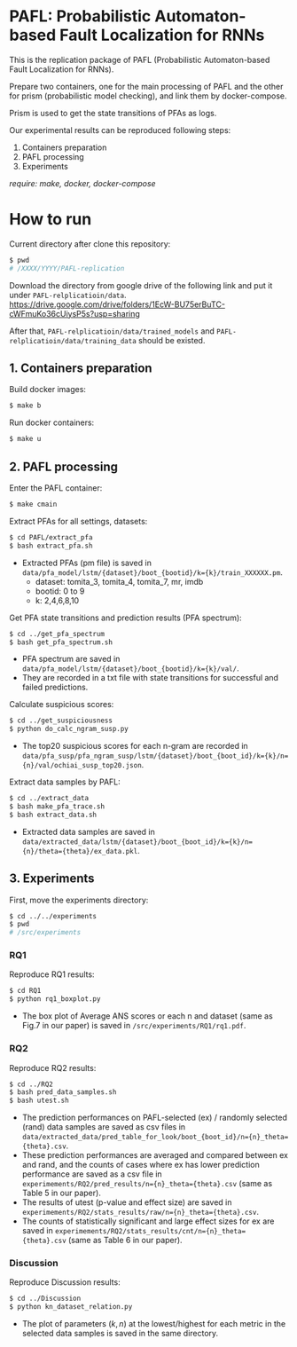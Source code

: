 PAFL: Probabilistic Automaton-based Fault Localization for RNNs
====
This is the replication package of PAFL (Probabilistic Automaton-based Fault Localization for RNNs).

Prepare two containers, one for the main processing of PAFL and the other for prism (probabilistic model checking), and link them by docker-compose.

Prism is used to get the state transitions of PFAs as logs.

Our experimental results can be reproduced following steps:
1. Containers preparation
2. PAFL processing
3. Experiments

*require: make, docker, docker-compose*

# How to run
Current directory after clone this repository:
```bash
$ pwd
# /XXXX/YYYY/PAFL-replication
```

Download the directory from google drive of the following link and put it under `PAFL-relplicatioin/data`. \
https://drive.google.com/drive/folders/1EcW-BU75erBuTC-cWFmuKo36cUiysP5s?usp=sharing

After that, `PAFL-relplicatioin/data/trained_models` and `PAFL-relplicatioin/data/training_data` should be existed.

## 1. Containers preparation
Build docker images:
```bash
$ make b
```

Run docker containers:
```bash
$ make u
```

## 2. PAFL processing
Enter the PAFL container:
```bash
$ make cmain
```

Extract PFAs for all settings, datasets:
```bash
$ cd PAFL/extract_pfa
$ bash extract_pfa.sh  
```
- Extracted PFAs (pm file) is saved in `data/pfa_model/lstm/{dataset}/boot_{bootid}/k={k}/train_XXXXXX.pm`.
  - dataset: tomita_3, tomita_4, tomita_7, mr, imdb
  - bootid: 0 to 9
  - k: 2,4,6,8,10

Get PFA state transitions and prediction results (PFA spectrum):
```bash
$ cd ../get_pfa_spectrum
$ bash get_pfa_spectrum.sh
```
- PFA spectrum are saved in `data/pfa_model/lstm/{dataset}/boot_{bootid}/k={k}/val/`.
- They are recorded in a txt file with state transitions for successful and failed predictions.

Calculate suspicious scores:
```bash
$ cd ../get_suspiciousness
$ python do_calc_ngram_susp.py
```
- The top20 suspicious scores for each n-gram are recorded in `data/pfa_susp/pfa_ngram_susp/lstm/{dataset}/boot_{boot_id}/k={k}/n={n}/val/ochiai_susp_top20.json`.

Extract data samples by PAFL:
```bash
$ cd ../extract_data
$ bash make_pfa_trace.sh
$ bash extract_data.sh
```
- Extracted data samples are saved in `data/extracted_data/lstm/{dataset}/boot_{boot_id}/k={k}/n={n}/theta={theta}/ex_data.pkl`.

## 3. Experiments
First, move the experiments directory:
```bash
$ cd ../../experiments
$ pwd
# /src/experiments
```

### RQ1
Reproduce RQ1 results:
```bash
$ cd RQ1
$ python rq1_boxplot.py
```
- The box plot of Average ANS scores or each n and dataset (same as Fig.7 in our paper) is saved in `/src/experiments/RQ1/rq1.pdf`.

### RQ2
Reproduce RQ2 results:
```bash
$ cd ../RQ2
$ bash pred_data_samples.sh
$ bash utest.sh
```
- The prediction performances on PAFL-selected (ex) / randomly selected (rand) data samples are saved as csv files in `data/extracted_data/pred_table_for_look/boot_{boot_id}/n={n}_theta={theta}.csv`.
- These prediction performances are averaged and compared between ex and rand, and the counts of cases where ex has lower prediction performance are saved as a csv file in `experimements/RQ2/pred_results/n={n}_theta={theta}.csv` (same as Table 5 in our paper).
- The results of utest (p-value and effect size) are saved in `experimements/RQ2/stats_results/raw/n={n}_theta={theta}.csv`.
- The counts of statistically significant and large effect sizes for ex are saved in `experimements/RQ2/stats_results/cnt/n={n}_theta={theta}.csv` (same as Table 6 in our paper).

### Discussion
Reproduce Discussion results:
```bash
$ cd ../Discussion
$ python kn_dataset_relation.py
```
- The plot of parameters $(k,n)$ at the lowest/highest for each metric in the selected data samples is saved in the same directory.